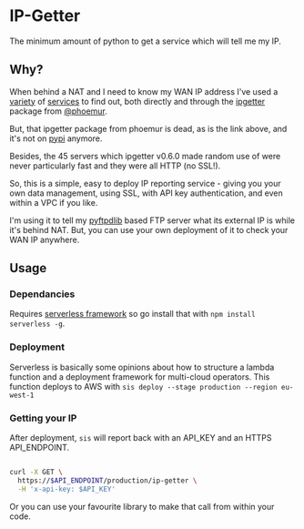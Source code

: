 # IP-Getter

The minimum amount of python to get a service which will tell me my IP.

## Why?

When behind a NAT and I need to know my WAN IP address I've used a
[variety](http://ifconfig.me) of [services](http://checkmyip.net) to find out,
both directly and through the [ipgetter](https://github.com/phoemur/ipgetter)
package from [@phoemur](https://github.com/phoemur).

But, that ipgetter package from phoemur is dead, as is the link above, and it's
not on [pypi](https://pypi.org) anymore.

Besides, the 45 servers which ipgetter v0.6.0 made random use of were never
particularly fast and they were all HTTP (no SSL!).

So, this is a simple, easy to deploy IP reporting service - giving you your own
data management, using SSL, with API key authentication, and even within a VPC
if you like.

I'm using it to tell my [pyftpdlib](https://github.com/giampaolo/pyftpdlib)
based FTP server what its external IP is while it's behind NAT. But, you can
 use your own deployment of it to check your WAN IP anywhere.

## Usage
### Dependancies

Requires [serverless framework](http://serverless.com) so go install that with
`npm install serverless -g`.

### Deployment
Serverless is basically some opinions about how to structure a lambda function
and a deployment framework for multi-cloud operators. This function deploys to
AWS with `sis deploy --stage production --region eu-west-1`

### Getting your IP
After deployment, `sis` will report back with an API_KEY and an
HTTPS API_ENDPOINT.

``` bash

curl -X GET \
  https://$API_ENDPOINT/production/ip-getter \
  -H 'x-api-key: $API_KEY'
```

Or you can use your favourite library to make that call from within your code.

